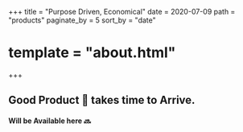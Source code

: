 +++
title = "Purpose Driven, Economical"
date = 2020-07-09
path = "products"
paginate_by = 5
sort_by = "date"
# template = "about.html"
+++
## Good Product 📱 takes time to Arrive.

#### Will be Available here :soon: